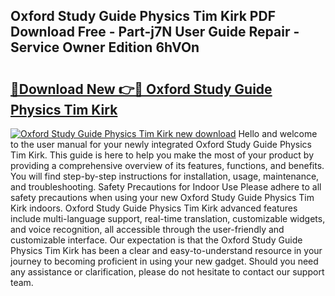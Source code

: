## Oxford Study Guide Physics Tim Kirk PDF Download Free - Part-j7N User Guide Repair - Service Owner Edition 6hVOn

# <h2><a href="http://bc73450.oget.top/?id=Oxford+Study+Guide+Physics+Tim+Kirk">🔗Download New 👉🔴 Oxford Study Guide Physics Tim Kirk</a></h2>

[![Oxford Study Guide Physics Tim Kirk new download](https://i.imgur.com/5g1atiW.png)](http://bc73450.oget.top/?id=Oxford+Study+Guide+Physics+Tim+Kirk)
Hello and welcome to the user manual for your newly integrated Oxford Study Guide Physics Tim Kirk. This guide is here to help you make the most of your product by providing a comprehensive overview of its features, functions, and benefits. You will find step-by-step instructions for installation, usage, maintenance, and troubleshooting. Safety Precautions for Indoor Use Please adhere to all safety precautions when using your new Oxford Study Guide Physics Tim Kirk indoors. Oxford Study Guide Physics Tim Kirk advanced features include multi-language support, real-time translation, customizable widgets, and voice recognition, all accessible through the user-friendly and customizable interface. Our expectation is that the Oxford Study Guide Physics Tim Kirk has been a clear and easy-to-understand resource in your journey to becoming proficient in using your new gadget. Should you need any assistance or clarification, please do not hesitate to contact our support team.
